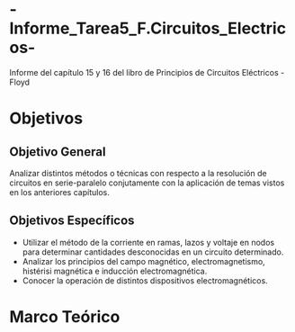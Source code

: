 # -Informe_Tarea5_F.Circuitos_Electricos-
Informe del capítulo 15 y 16 del libro de Principios de Circuitos Eléctricos - Floyd
# Objetivos
## Objetivo General 
Analizar distintos métodos o técnicas con respecto a la resolución de circuitos en serie-paralelo conjutamente con la aplicación de temas vistos en los anteriores capítulos.
## Objetivos Específicos 
 - Utilizar el método de la corriente en ramas, lazos y voltaje en nodos para determinar cantidades desconocidas en un circuito determinado. 
 - Analizar los principios del campo magnético, electromagnetismo, histérisi magnética e inducción electromagnética.
 - Conocer la operación de distintos dispositivos electromagnéticos. 
# Marco Teórico
